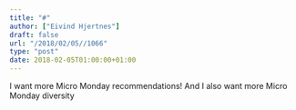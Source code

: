 ```yaml
---
title: "#"
author: ["Eivind Hjertnes"]
draft: false
url: "/2018/02/05//1066"
type: "post"
date: 2018-02-05T01:00:00+01:00
---
```


I want more Micro Monday recommendations! And I also want more Micro
Monday diversity
